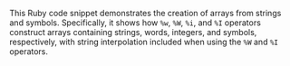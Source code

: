 This Ruby code snippet demonstrates the creation of arrays from strings and symbols. Specifically, it shows how `%w`, `%W`, `%i`, and `%I` operators construct arrays containing strings, words, integers, and symbols, respectively, with string interpolation included when using the `%W` and `%I` operators.
